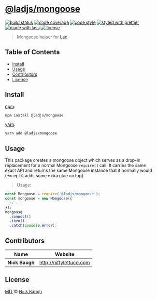 # [**@ladjs/mongoose**](https://github.com/ladjs/mongoose)

[![build status](https://img.shields.io/travis/ladjs/mongoose.svg)](https://travis-ci.org/ladjs/mongoose)
[![code coverage](https://img.shields.io/codecov/c/github/ladjs/mongoose.svg)](https://codecov.io/gh/ladjs/mongoose)
[![code style](https://img.shields.io/badge/code_style-XO-5ed9c7.svg)](https://github.com/sindresorhus/xo)
[![styled with prettier](https://img.shields.io/badge/styled_with-prettier-ff69b4.svg)](https://github.com/prettier/prettier)
[![made with lass](https://img.shields.io/badge/made_with-lass-95CC28.svg)](https://github.com/lassjs/lass)
[![license](https://img.shields.io/github/license/ladjs/mongoose.svg)](LICENSE)

> Mongoose helper for [Lad][]


## Table of Contents

* [Install](#install)
* [Usage](#usage)
* [Contributors](#contributors)
* [License](#license)


## Install

[npm][]:

```sh
npm install @ladjs/mongoose
```

[yarn][]:

```sh
yarn add @ladjs/mongoose
```


## Usage

This package creates a mongoose object which serves as a drop-in replacement for a normal Mongoose `require()` call. It carries the same exact API and returns the same Mongoose instance that it normally would (except it adds some extra glue on top).

> Usage:

```js
const Mongoose = require('@ladjs/mongoose');
const mongoose = new Mongoose({
  // ...
});
mongoose
  .connect()
  .then()
  .catch(console.error);
```


## Contributors

| Name           | Website                   |
| -------------- | ------------------------- |
| **Nick Baugh** | <http://niftylettuce.com> |


## License

[MIT](LICENSE) © [Nick Baugh](http://niftylettuce.com)


## 

[npm]: https://www.npmjs.com/

[yarn]: https://yarnpkg.com/

[lad]: https://lad.js.org
